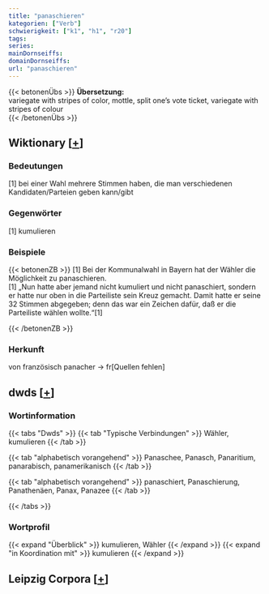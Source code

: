 ```yaml
---
title: "panaschieren"
kategorien: ["Verb"]
schwierigkeit: ["k1", "h1", "r20"]
tags:
series:
mainDornseiffs:
domainDornseiffs:
url: "panaschieren"
---
```


{{< betonenÜbs >}}
**Übersetzung:**  
variegate with stripes of color, mottle, split one’s vote ticket, variegate with stripes of colour  
{{< /betonenÜbs >}}

## Wiktionary [[+](https://de.wiktionary.org/wiki/panaschieren)]

### Bedeutungen
[1] bei einer Wahl mehrere Stimmen haben, die man verschiedenen Kandidaten/Parteien geben kann/gibt  

### Gegenwörter
[1] kumulieren  

### Beispiele
{{< betonenZB >}}
[1] Bei der Kommunalwahl in Bayern hat der Wähler die Möglichkeit zu panaschieren.  
[1] „Nun hatte aber jemand nicht kumuliert und nicht panaschiert, sondern er hatte nur oben in die Parteiliste sein Kreuz gemacht. Damit hatte er seine 32 Stimmen abgegeben; denn das war ein Zeichen dafür, daß er die Parteiliste wählen wollte.“[1]  

{{< /betonenZB >}}
### Herkunft
von französisch panacher → fr[Quellen fehlen]  



## dwds [[+](https://www.dwds.de/wb/panaschieren)]

### Wortinformation
{{< tabs "Dwds" >}}
{{< tab "Typische Verbindungen" >}}
Wähler, kumulieren
{{< /tab >}}

{{< tab "alphabetisch vorangehend" >}}
Panaschee, Panasch, Panaritium, panarabisch, panamerikanisch
{{< /tab >}}

{{< tab "alphabetisch vorangehend" >}}
panaschiert, Panaschierung, Panathenäen, Panax, Panazee
{{< /tab >}}

{{< /tabs >}}

### Wortprofil
{{< expand "Überblick" >}} kumulieren, Wähler {{< /expand >}}
{{< expand "in Koordination mit" >}} kumulieren {{< /expand >}}

## Leipzig Corpora [[+](https://corpora.uni-leipzig.de/en/res?word=panaschieren&corpusId=deu_newscrawl-public_2018)]

